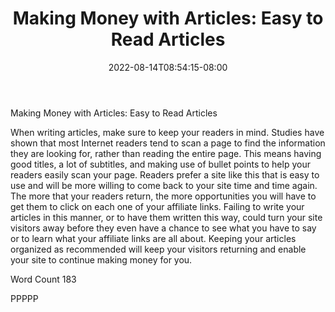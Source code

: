 ﻿---
title: "Making Money with Articles: Easy to Read Articles"
date: 2022-08-14T08:54:15-08:00
description: "Making Money With Articles Tips for Web Success"
featured_image: "/images/Making Money With Articles.jpg"
tags: ["Making Money With Articles"]
---

Making Money with Articles: Easy to Read Articles

When writing articles, make sure to keep your readers in mind. Studies have shown that most Internet readers tend to scan a page to find the information they are looking for, rather than reading the entire page. This means having good titles, a lot of subtitles, and making use of bullet points to help your readers easily scan your page. Readers prefer a site like this that is easy to use and will be more willing to come back to your site time and time again. The more that your readers return, the more opportunities you will have to get them to click on each one of your affiliate links. Failing to write your articles in this manner, or to have them written this way, could turn your site visitors away before they even have a chance to see what you have to say or to learn what your affiliate links are all about. Keeping your articles organized as recommended will keep your visitors returning and enable your site to continue making money for you.

Word Count 183

PPPPP
